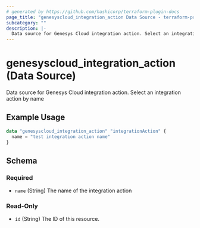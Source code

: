 ```yaml
---
# generated by https://github.com/hashicorp/terraform-plugin-docs
page_title: "genesyscloud_integration_action Data Source - terraform-provider-genesyscloud"
subcategory: ""
description: |-
  Data source for Genesys Cloud integration action. Select an integration action by name
---
```


# genesyscloud_integration_action (Data Source)

Data source for Genesys Cloud integration action. Select an integration action by name

## Example Usage

```terraform
data "genesyscloud_integration_action" "integrationAction" {
  name = "test integration action name"
}
```

<!-- schema generated by tfplugindocs -->
## Schema

### Required

- `name` (String) The name of the integration action

### Read-Only

- `id` (String) The ID of this resource.


